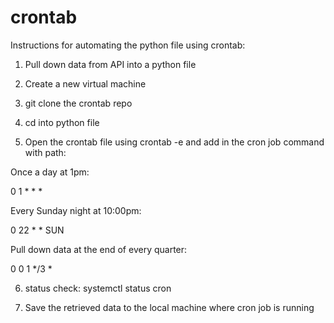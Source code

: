 # crontab

Instructions for automating the python file using crontab:

1. Pull down data from API into a python file

2. Create a new virtual machine 

3. git clone the crontab repo

4. cd into python file

5. Open the crontab file using crontab -e and add in the cron job command with path:

Once a day at 1pm:

0 1 * * *

Every Sunday night at 10:00pm: 

0 22 * * SUN

Pull down data at the end of every quarter:  

0 0 1 */3 *

6. status check: systemctl status cron

7. Save the retrieved data to the local machine where cron job is running

